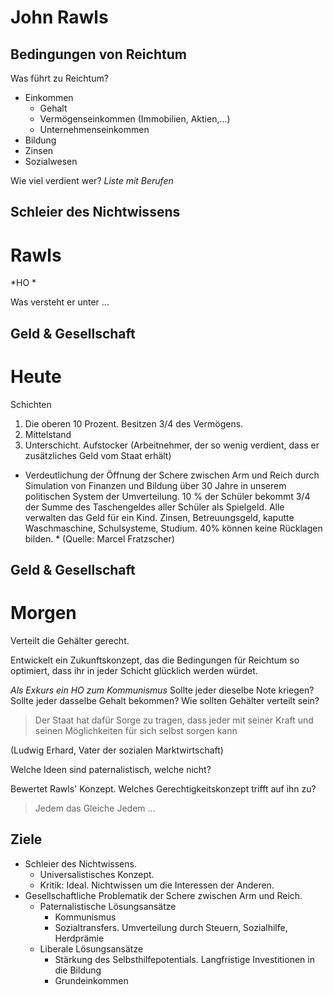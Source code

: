 # John Rawls



## Bedingungen von Reichtum

Was führt zu Reichtum? <!-- .element: class="frage"-->

* Einkommen
  * Gehalt
  * Vermögenseinkommen (Immobilien, Aktien,...)
  * Unternehmenseinkommen
* Bildung
* Zinsen
* Sozialwesen

Wie viel verdient wer? <!-- .element: class="frage"-->
*Liste mit Berufen*



## Schleier des Nichtwissens
# Rawls
*HO *

Was versteht er unter ... <!-- .element: class="frage"-->



## Geld & Gesellschaft
# Heute

Schichten
1. Die oberen 10 Prozent. Besitzen 3/4 des Vermögens.
2. Mittelstand
3. Unterschicht. Aufstocker (Arbeitnehmer, der so wenig verdient, dass er zusätzliches Geld vom Staat erhält)

* Verdeutlichung der Öffnung der Schere zwischen Arm und Reich durch Simulation von Finanzen und Bildung über 30 Jahre in unserem politischen System der Umverteilung. 10 % der Schüler bekommt 3/4 der Summe des Taschengeldes aller Schüler als Spielgeld. Alle verwalten das Geld für ein Kind. Zinsen, Betreuungsgeld, kaputte Waschmaschine, Schulsysteme, Studium. 40% können keine Rücklagen bilden.  *
(Quelle: Marcel Fratzscher) <!-- .element: class="rechts"-->



## Geld & Gesellschaft
# Morgen

Verteilt die Gehälter gerecht. <!-- .element: class="frage"-->

Entwickelt ein Zukunftskonzept, das die Bedingungen für Reichtum so optimiert, dass ihr in jeder Schicht glücklich werden würdet.  <!-- .element: class="frage"-->

*Als Exkurs ein HO zum Kommunismus*
Sollte jeder dieselbe Note kriegen?<!-- .element: class="frage"-->
Sollte jeder dasselbe Gehalt bekommen?<!-- .element: class="frage"-->
Wie sollten Gehälter verteilt sein? <!-- .element: class="frage"-->

> Der Staat hat dafür Sorge zu tragen, dass jeder mit seiner Kraft und seinen Möglichkeiten für sich selbst sorgen kann

(Ludwig Erhard, Vater der sozialen Marktwirtschaft) <!-- .element: class="rechts"-->

Welche Ideen sind paternalistisch, welche nicht? <!-- .element: class="frage"-->

Bewertet Rawls' Konzept. <!-- .element: class="frage"-->
Welches Gerechtigkeitskonzept trifft auf ihn zu?<!-- .element: class="frage"-->
> Jedem das Gleiche
> Jedem ...



## Ziele

* Schleier des Nichtwissens.
    * Universalistisches Konzept. 
    * Kritik: Ideal. Nichtwissen um die Interessen der Anderen.
* Gesellschaftliche Problematik der Schere zwischen Arm und Reich.
    * Paternalistische Lösungsansätze
         * Kommunismus
         * Sozialtransfers. Umverteilung durch Steuern, Sozialhilfe, Herdprämie
     * Liberale Lösungsansätze
         * Stärkung des Selbsthilfepotentials. Langfristige Investitionen in die Bildung
         * Grundeinkommen

